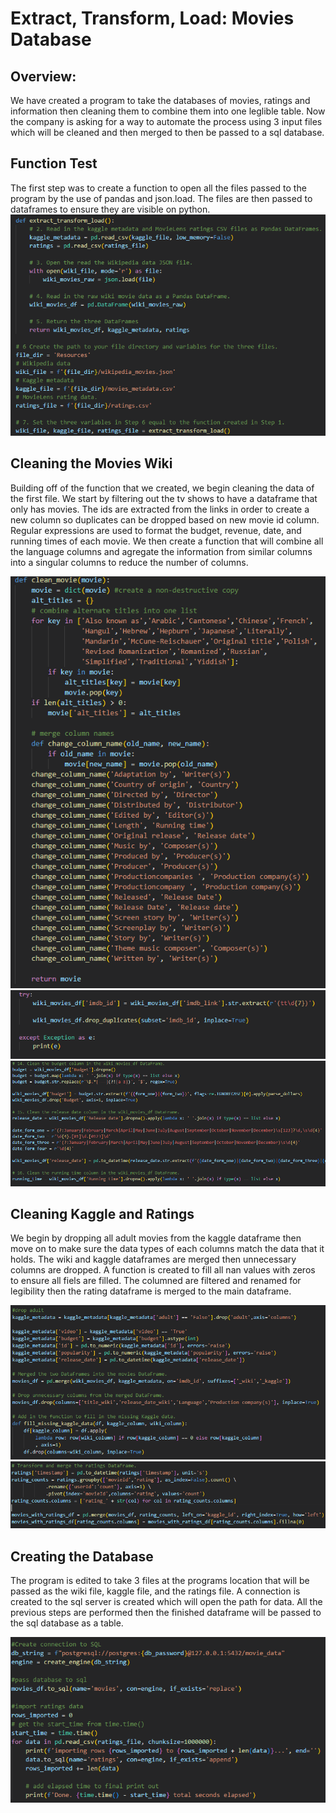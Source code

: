 # Extract, Transform, Load: Movies Database

## Overview:
We have created a program to take the databases of movies, ratings and information then cleaning them to combine them into one leglible table. Now the company is asking for a way to automate the process using 3 input files which will be cleaned and then merged to then be passed to a sql database.

## Function Test
The first step was to create a function to open all the files passed to the program by the use of pandas and json.load. The files are then passed to dataframes to ensure they are visible on python.
![](img/funct.PNG)

## Cleaning the Movies Wiki
Building off of the function that we created, we begin cleaning the data of the first file. We start by filtering out the tv shows to have a dataframe that only has movies. The ids are extracted from the links in order to create a new column so duplicates can be dropped based on new movie id column. Regular expressions are used to format the budget, revenue, date, and running times of each movie. We then create a function that will combine all the language columns and agregate the information from similar columns into a singular columns to reduce the number of columns.

![](img/Clean.PNG)
![](img/id.PNG)
![](img/reg.PNG)

## Cleaning Kaggle and Ratings
We begin by dropping all adult movies from the kaggle dataframe then move on to make sure the data types of each columns match the data that it holds. The wiki and kaggle dataframes are merged then unnecessary columns are dropped. A function is created to fill all nan values with zeros to ensure all fiels are filled. The columned are filtered and renamed for legibility then the rating dataframe is merged to the main dataframe.

![](img/kag.PNG)
![](img/rat.PNG)

## Creating the Database
The program is edited to take 3 files at the programs location that will be passed as the wiki file, kaggle file, and the ratings file. A connection is created to the sql server is created which will open the path for data. All the previous steps are performed then the finished dataframe will be passed to the sql database as a table.

![](img/sql.PNG)
